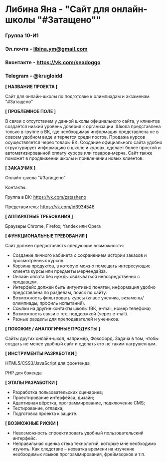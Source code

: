 # Либина Яна - "Сайт для онлайн-школы "#Затащено""

### Группа 10-И1
### Эл.почта - libina.ym@gmail.com
### Вконтакте - https://vk.com/seadoggo
### Telegram - @krugloidd

**[ НАЗВАНИЕ ПРОЕКТА ]**

Сайт для онлайн-школы по подготовке к олимпиадам и экзаменам "#Затащено"

**[ ПРОБЛЕМНОЕ ПОЛЕ ]**
 
В связи с отсутствием у данной школы официального сайта, у клиентов создаётся низкий уровень доверия к организации. Школа представлена только в группе в ВК, где необходимая информация представлена не в совсем удобном виде и теряется среди постов. Продажа курсов осуществляется через товары ВК. Создание официального сайта удобно структурирует информацию о школе и курсах, сделает более простой и автоматизированной оплату курсов или товаров-мерча. Сайт также поможет в продвижении школы и привлечении новых клиентов.
 

**[ ЗАКАЗЧИК ]**

Онлайн-школа "#Затащено"

Контакты: 

Группа в ВК: https://vk.com/zatasheno

Представитель: https://vk.com/id6934546


**[ АППАРАТНЫЕ ТРЕБОВАНИЯ ]** 

Браузеры Chrome, Firefox, Yandex или Opera

**[ ФУНКЦИОНАЛЬНЫЕ ТРЕБОВАНИЯ ]**

Сайт должен предоставлять следующие возможности:
* Создание личного кабинета с сохранением истории заказов и просмотренных курсов.
* Корзина продуктов, в которую можно помещать интересующие клиента курсы или предметы мерчендайза.
* Онлайн оплата без нужды связываться непосредственно с продавцом.
* Интерфейс должен быть интуитивно понятен, информация удобно представлена по разделам, поиск по сайту.
* Возможность фильтровать курсы (класс ученика, экзамены/олимпиады, профиль испытаний).
* Ссылки на другие контакты школы (ВК, e-mail, номер телефона)
* Возможность связи с тех. поддержкой (через e-mail).
* Разные разделы для преподавателей и учеников.

**[ ПОХОЖИЕ / АНАЛОГИЧНЫЕ ПРОДУКТЫ ]**

Сайты других онлайн-школ, например, Фоксфорд. Задача в том, чтобы создать не менее удобный сайт и сделать его не таким нагруженным.

**[ ИНСТРУМЕНТЫ РАЗРАБОТКИ ]**

HTML5/CSS3/JavaScript для фронтенда

PHP для бэкенда

**[ ЭТАПЫ РАЗРАБОТКИ ]**

*	Разработка пользовательских сценариев;
*	Проектирование интерфейса, дизайн;
* Адаптивная вёрстка, программирование, подключение CMS;
*	Тестирование, отладка;
*	Подготовка проекта к защите.


**[ ВОЗМОЖНЫЕ РИСКИ ]**

*	Невозможность спроектировать удобный пользовательский интерфейс.
*	Неправильная оценка стека технологий, которые мне необходимо изучить. Как следствие – нехватка времени на изучение необходимых языков программирования, фреймворков и т.п.
